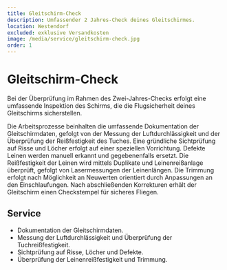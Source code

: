 ```yaml
---
title: Gleitschirm-Check
description: Umfassender 2 Jahres-Check deines Gleitschirmes.
location: Westendorf
excluded: exklusive Versandkosten
image: /media/service/gleitschirm-check.jpg
order: 1
---
```


# Gleitschirm-Check

Bei der Überprüfung im Rahmen des Zwei-Jahres-Checks erfolgt eine umfassende Inspektion des Schirms, die die Flugsicherheit deines Gleitschirms sicherstellen.

Die Arbeitsprozesse beinhalten die umfassende Dokumentation der Gleitschirmdaten, gefolgt von der Messung der Luftdurchlässigkeit und der Überprüfung der Reißfestigkeit des Tuches. 
Eine gründliche Sichtprüfung auf Risse und Löcher erfolgt auf einer speziellen Vorrichtung. Defekte Leinen werden manuell erkannt und gegebenenfalls ersetzt. 
Die Reißfestigkeit der Leinen wird mittels Duplikate und Leinenreißanlage überprüft, gefolgt von Lasermessungen der Leinenlängen. 
Die Trimmung erfolgt nach Möglichkeit an Neuwerten orientiert durch Anpassungen an den Einschlaufungen. Nach abschließenden Korrekturen erhält der Gleitschirm einen Checkstempel für sicheres Fliegen.


## Service

- Dokumentation der Gleitschirmdaten.
- Messung der Luftdurchlässigkeit und Überprüfung der Tuchreißfestigkeit.
- Sichtprüfung auf Risse, Löcher und Defekte.
- Überprüfung der Leinenreißfestigkeit und Trimmung.

<ContentImageGallery path="/media/service/gleitschirm-check/"/>
